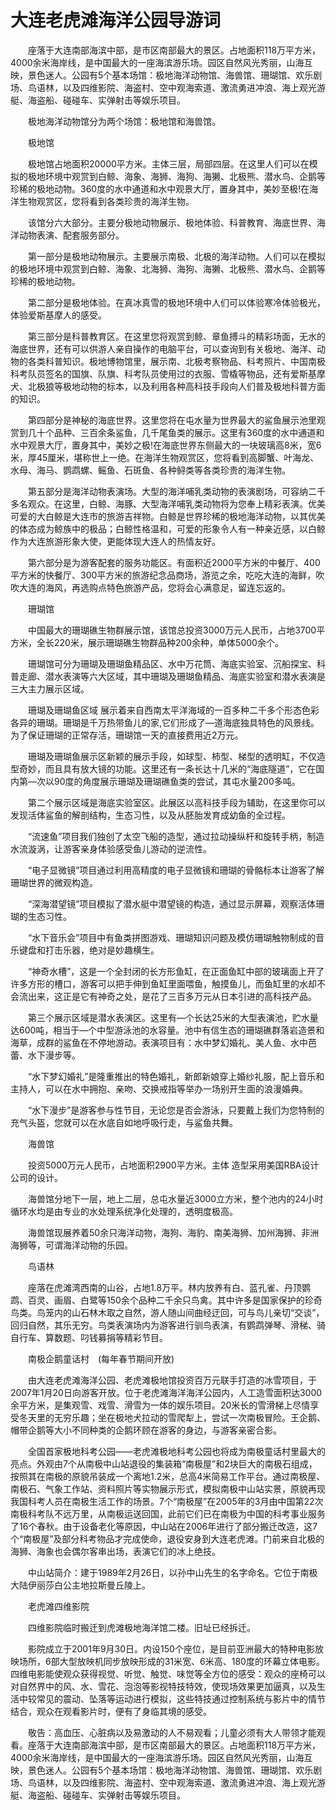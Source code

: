 # 大连老虎滩海洋公园导游词
　　座落于大连南部海滨中部，是市区南部最大的景区。占地面积118万平方米，4000余米海岸线，是中国最大的一座海滨游乐场。园区自然风光秀丽，山海互映，景色迷人。公园有5个基本场馆：极地海洋动物馆、海兽馆、珊瑚馆、欢乐剧场、鸟语林，以及四维影院、海盗村、空中观海索道、激流勇进冲浪、海上观光游艇、海盗船、碰碰车、实弹射击等娱乐项目。

　　极地海洋动物馆分为两个场馆：极地馆和海兽馆。

　　极地馆

　　极地馆占地面积20000平方米。主体三层，局部四层。在这里人们可以在模拟的极地环境中观赏到白鲸、海象、海狮、海狗、海獭、北极熊、潜水鸟、企鹅等珍稀的极地动物。360度的水中通道和水中观景大厅，置身其中，美妙至极!在海洋生物观赏区，您将看到各类珍贵的海洋生物。

　　该馆分六大部分。主要分极地动物展示、极地体验、科普教育、海底世界、海洋动物表演、配套服务部分。

　　第一部分是极地动物展示。主要展示南极、北极的海洋动物。人们可以在模拟的极地环境中观赏到白鲸、海象、北海狮、海狗、海獭、北极熊、潜水鸟、企鹅等珍稀的极地动物。

　　第二部分是极地体验。在真冰真雪的极地环境中人们可以体验寒冷体验极光，体验爱斯基摩人的感受。

　　第三部分是科普教育区。在这里您将观赏到鲸、章鱼搏斗的精彩场面，无水的海底世界，还有可以供游人亲自操作的电脑平台，可以查询到有关极地、海洋、动物的各类科普知识。极地博物馆里，展示南、北极考察物品、科考照片、中国南极科考队员签名的国旗、队旗、科考队员使用过的衣服、雪橇等物品，还有爱斯基摩犬、北极狼等极地动物的标本，以及利用各种高科技手段向人们普及极地科普方面的知识。

　　第四部分是神秘的海底世界。这里您将在屯水量为世界最大的鲨鱼展示池里观赏到几十个品种、三百余条鲨鱼，几千尾鱼类的展示。这里有360度的水中通道和水中观景大厅，置身其中，美妙之极!在海底世界东侧最大的一块玻璃高8米，宽6米，厚45厘米，堪称世上一绝。在海洋生物观赏区，您将看到高脚蟹、叶海龙、水母、海马、鹦鹉螺、鳐鱼、石斑鱼、各种鲟类等各类珍贵的海洋生物。

　　第五部分是海洋动物表演场。大型的海洋哺乳类动物的表演剧场，可容纳二千多名观众。在这里，白鲸、海豚、大型海洋哺乳类动物将为您奉上精彩表演。优美可爱的大白鲸是大连市的旅游吉祥物。白鲸是世界珍稀的极地海洋动物，以其优美的体态成为鲸族中的极品；白鲸性格温和，可爱的形象令人有一种亲近感，以白鲸作为大连旅游形象大使，更能体现大连人的热情友好。

　　第六部分是为游客配套的服务功能区。有面积近2000平方米的中餐厅、400平方米的快餐厅、300平方米的旅游纪念品商场，游览之余，吃吃大连的海鲜，吹吹大连的海风，再选购点特色旅游产品，您将会心满意足，留连忘返的。

　　珊瑚馆

　　中国最大的珊瑚礁生物群展示馆，该馆总投资3000万元人民币，占地3700平方米，全长220米，展示珊瑚礁生物群品种200余种，单体5000余个。

　　珊瑚馆可分为珊瑚及珊瑚鱼精品区、水中万花筒、海底实验室、沉船探宝、科普走廊、潜水表演等六大区域，其中珊瑚及珊瑚鱼精品、海底实验室和潜水表演是三大主力展示区域。

　　珊瑚及珊瑚鱼区域 展示着来自西南太平洋海域的一百多种二千多个形态色彩各异的珊瑚。珊瑚是千万热带鱼儿的家,它们形成了—道海底独具特色的风景线。为了保证珊瑚的正常存活，珊瑚馆一天的直接费用近2万元。

　　珊瑚及珊瑚鱼展示区新颖的展示手段，如球型、柿型、梯型的透明缸，不仅造型奇妙，而且具有放大镜的功能。这里还有一条长达十几米的“海底隧道”，它在国内第—次以90度的角度展示珊瑚及珊瑚礁鱼类的尝试，其屯水量200多吨。

　　第二个展示区域是海底实验室区。此展区以高科技手段为辅助，在这里你可以发现活体鲨鱼的解剖结构，生态习性，以及从胚胎发育成幼鱼的全过程。

　　“流速鱼”项目我们独创了太空飞船的造型，通过拉动操纵杆和旋转手柄，制造水流漩涡，让游客亲身体验感受鱼儿游动的逆流性。

　　“电子显微镜”项目通过利用高精度的电子显微镜和珊瑚的骨骼标本让游客了解珊瑚世界的微观构造。

　　“深海潜望镜”项目模拟了潜水艇中潜望镜的构造，通过显示屏幕，观察活体珊瑚的生态习性。

　　“水下音乐会”项目中有鱼类拼图游戏、珊瑚知识问题及模仿珊瑚触物制成的音乐键盘和打击乐器，绝对是妙趣横生。

　　“神奇水槽”，这是一个全封闭的长方形鱼缸，在正面鱼缸中部的玻璃面上开了许多方形的槽口，游客可以把手伸到鱼缸里面喂鱼，触摸鱼儿，而鱼缸里的水却不会流出来，这正是它有神奇之处，是花了三百多万元从日本引进的高科技产品。

　　第三个展示区域是潜水表演区。这里有—个长达25米的大型表演池，贮水量达600吨，相当于—个中型游泳池的水容量。池中有信生态的珊瑚礁群落岩造景和海草，成群的鲨鱼在不停地游动。表演项目有：水中梦幻婚礼、美人鱼、水中芭蕾、水下漫步等。

　　“水下梦幻婚礼”是隆重推出的特色婚礼，新郎新娘穿上婚纱礼服，配上音乐和主持人，可以在水中拥抱、亲吻、交换戒指等举办一场别开生面的浪漫婚典。

　　“水下漫步”是游客参与性节目，无论您是否会游泳，只要戴上我们为您特制的充气头盔，您就可以在水底自如地呼吸行走，与鲨鱼共舞。

　　海兽馆

　　投资5000万元人民币，占地面积2900平方米。主体 造型采用美国RBA设计公司的设计。

　　海兽馆分地下一层，地上二层，总屯水量近3000立方米，整个池内的24小时循环水均是由专业的水处理系统净化处理的，透明度极高。

　　海兽馆现展养着50余只海洋动物，海狗、海豹、南美海狮、加州海狮、非洲海狮等，可谓海洋动物的乐园。

　　鸟语林

　　座落在虎滩湾西南的山谷，占地1.8万平。林内放养有白、蓝孔雀、丹顶鹦鹉、百灵、画眉、白鹭等150余个品种二千余只鸟禽。其中许多是国家保护的珍奇鸟类。鸟笼内的山石林木取之自然，游人随山间曲经迂回，可与鸟儿亲切“交谈”，回归自然，其乐无穷。鸟类表演场内为游客进行驯鸟表演，有鹦鹉弹琴、滑梯、骑自行车、算数题、叼钱募捐等精彩节目。

　　南极企鹅童话村　(每年春节期间开放)

　　由大连老虎滩海洋公园、老虎滩极地馆投资百万元联手打造的冰雪项目，于2007年1月20日向游客开放。位于老虎滩海洋海洋公园内，人工造雪面积达3000余平方米，是集观雪、戏雪、滑雪为一体的娱乐项目。20米长的雪滑梯上尽情享受冬天里的无穷乐趣；坐在极地犬拉动的雪爬犁上，尝试一次南极冒险。王企鹅、帽带企鹅等大小不同种类的企鹅环顾在游客的身边，与游客亲密合影。

　　全国首家极地科考公园——老虎滩极地科考公园也将成为南极童话村里最大的亮点。外观由7个从南极中山站退役的集装箱“南极屋”和2块巨大的南极石组成，按照其在南极的原貌吊装成一个离地1.2米，总高4米简易工作平台。通过南极屋、南极石、气象工作站、资料照片等实物展示形式，模拟南极中山站实景，原貌再现我国科考人员在南极生活工作的场景。7个“南极屋”在2005年的3月由中国第22次南极科考队不远万里，从南极运送回国，此前它们已在南极为中国的科考事业服务了16个春秋。由于设备老化等原因，中山站在2006年进行了部分搬迁改造，这7个“南极屋”及部分科考物品才完成使命，退役安身到大连老虎滩。门前来自北极的海狮、海象也会偶尔客串出场，表演它们的冰上绝技。

　　中山站简介：建于1989年2月26日，以孙中山先生的名字命名。它位于南极大陆伊丽莎白公主地拉斯曼丘陵上。

　　老虎滩四维影院

　　四维影院临时搬迁到虎滩极地海洋馆二楼。旧址已经拆迁。

　　影院成立于2001年9月30日。内设150个座位，是目前亚洲最大的特种电影放映场所，6部大型放映机同步放映形成的31米宽、6米高、180度的环幕立体电影。四维电影能使观众获得视觉、听觉、触觉、味觉等全方位的感受：观众的座椅可以对自然界中的风、水、雪花、泡泡等影视特技特效，使现场效果更加逼真，以及生活中较常见的震动、坠落等运动进行模拟，这些特技通过控制系统与影片中的情节结合，观众在观看影片时，便有了身临其境的感受。

　　敬告：高血压、心脏病以及易激动的人不易观看；儿童必须有大人带领才能观看。座落于大连南部海滨中部，是市区南部最大的景区。占地面积118万平方米，4000余米海岸线，是中国最大的一座海滨游乐场。园区自然风光秀丽，山海互映，景色迷人。公园有5个基本场馆：极地海洋动物馆、海兽馆、珊瑚馆、欢乐剧场、鸟语林，以及四维影院、海盗村、空中观海索道、激流勇进冲浪、海上观光游艇、海盗船、碰碰车、实弹射击等娱乐项目。